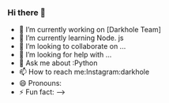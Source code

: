 ### Hi there 👋
- 🔭 I’m currently working on [Darkhole Team]
- 🌱 I’m currently learning Node. js 
- 👯 I’m looking to collaborate on ...
- 🤔 I’m looking for help with ...
- 💬 Ask me about :Python 
- 📫 How to reach me:Instagram:darkhole
- 😄 Pronouns: 
- ⚡ Fun fact: 
-->




